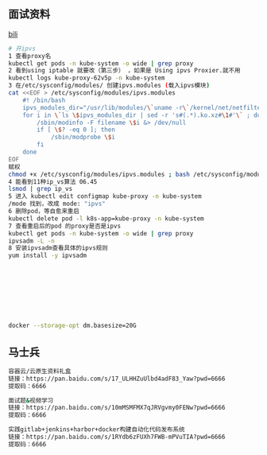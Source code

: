 



## 面试资料

[bili](https://www.bilibili.com/video/BV1Jv4y1K7po?p=4&spm_id_from=pageDriver&vd_source=ca1d80d51233e3cf364a2104dcf1b743)	

```sh
# 开ipvs
1 查看proxy名
kubectl get pods -n kube-system -o wide | grep proxy
2 看到using iptable 就要改（第三步） ，如果是 Using ipvs Proxier.就不用
kubectl logs kube-proxy-62v5p -n kube-system
3 在/etc/sysconfig/modules/ 创建ipvs.modules (载入ipvs模块)
cat <<EOF > /etc/sysconfig/modules/ipvs.modules
	#! /bin/bash
    ipvs_modules_dir="/usr/lib/modules/\`uname -r\`/kernel/net/netfilter/ipvs"
    for i in \`ls \$ipvs_modules_dir | sed -r 's#(.*).ko.xz#\1#'\` ; do
        /sbin/modinfo -F filename \$i &> /dev/null
        if [ \$? -eq 0 ]; then
            /sbin/modprobe \$i
        fi
    done
EOF
赋权
chmod +x /etc/sysconfig/modules/ipvs.modules ; bash /etc/sysconfig/modules/ipvs.modules
4 能看到11种ip_vs算法 06.45
lsmod | grep ip_vs
5 进入 kubectl edit configmap kube-proxy -n kube-system 
/mode 找到，改成 mode: "ipvs"
6 删除pod，等自愈来重启
kubectl delete pod -l k8s-app=kube-proxy -n kube-system
7 查看重启后的pod 的proxy是否是ipvs
kubectl get pods -n kube-system -o wide | grep proxy
ipvsadm -L -n
8 安装ipvsadm查看具体的ipvs规则
yum install -y ipvsadm









docker --storage-opt dm.basesize=20G
```









































## 马士兵

```sh
容器云/云原生资料礼盒
链接：https://pan.baidu.com/s/17_ULHHZuUlbd4adF83_Yaw?pwd=6666 
提取码：6666 

面试题&视频学习
链接：https://pan.baidu.com/s/10mMSMFMX7qJRVgvmy0FENw?pwd=6666 
提取码：6666 

实践gitlab+jenkins+harbor+docker构建自动化代码发布系统
链接：https://pan.baidu.com/s/1RYdb6zFUXh7FWB-mPVuTIA?pwd=6666 
提取码：6666 
```



























































# 
